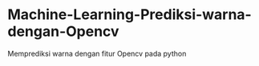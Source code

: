 # Machine-Learning-Prediksi-warna-dengan-Opencv
Memprediksi warna dengan fitur Opencv pada  python 
